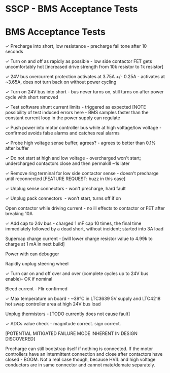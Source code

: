 # SSCP - BMS Acceptance Tests

# BMS Acceptance Tests

✓ Precharge into short, low resistance - precharge fail tone after 10 seconds

✓ Turn on and off as rapidly as possible - low side contactor FET gets uncomfortably hot [increased drive strength from 10k resistor to 1k resistor]

✓ 24V bus overcurrent protection activates at 3.75A +/- 0.25A - activates at ~3.65A, does not turn back on without power cycling

✓ Turn on 24V bus into short - bus never turns on, still turns on after power cycle with short removed

✓ Test software shunt current limits - triggered as expected [NOTE possibility of test induced errors here - BMS samples faster than the constant current loop in the power supply can regulate

✓ Push power into motor controller bus while at high voltage/low voltage - confirmed avoids false alarms and catches real alarms

✓ Probe high voltage sense buffer, agrees? - agrees to better than 0.1% after buffer

✓ Do not start at high and low voltage - overcharged won't start; undercharged contactors close and then permakill ~1s later

✓ Remove ring terminal for low side contactor sense - doesn't precharge until reconnected [FEATURE REQUEST: buzz in this case]

✓ Unplug sense connectors - won't precharge, hard fault

✓ Unplug pack connectors  - won't start, turns off if on

Open contactor while driving current - no ill effects to contactor or FET after breaking 10A

✓ Add cap to 24v bus - charged 1 mF cap 10 times, the final time immediately followed by a dead short, without incident; started into 3A load

Supercap charge current - [will lower charge resistor value to 4.99k to charge at 1 mA in next build]

Power with can debugger

Rapidly unplug steering wheel

✓ Turn car on and off over and over (complete cycles up to 24V bus enable)- OK if nominal

Bleed current - Flir confirmed

✓ Max temperature on board - ~39°C in LTC3639 5V supply and LTC4218 hot swap controller area at high 24V bus load

Unplug thermistors - [TODO currently does not cause fault]

✓ ADCs value check - magnitude correct. sign correct.

[POTENTIAL MITIGATED FAILURE MODE INHERENT IN DESIGN DISCOVERED]

Precharge can still bootstrap itself if nothing is connected. If the motor controllers have an intermittent connection and close after contactors have closed - BOOM. Not a real case though, because HVIL and high voltage conductors are in same connector and cannot mate/demate separately.

